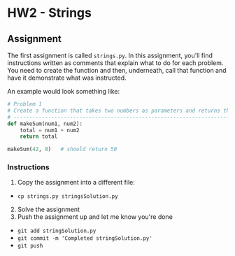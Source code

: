 # HW2 - Strings 

## Assignment 
The first assignment is called `strings.py`. In this assignment, you'll find instructions 
written as comments that explain what to do for each problem. You need to create the function 
and then, underneath, call that function and have it demonstrate what was instructed. 


An example would look something like:    
```python
# Problem 1
# Create a function that takes two numbers as parameters and returns their sum
# ----------------------------------------------------------------------------
def makeSum(num1, num2):
    total = num1 + num2
    return total

makeSum(42, 8)   # should return 50
```

### Instructions
1. Copy the assignment into a different file:
 - `cp strings.py stringsSolution.py`
2. Solve the assignment
3. Push the assignment up and let me know you're done
 - `git add stringSolution.py`
 - `git commit -m 'Completed stringSolution.py'`
 - `git push`
